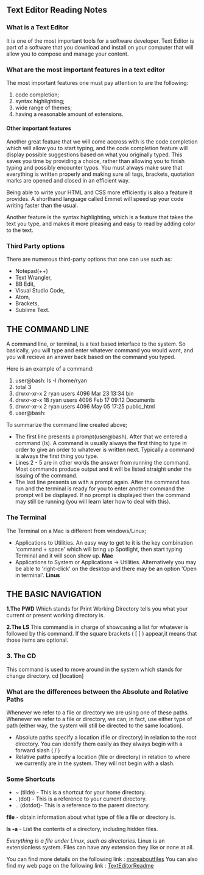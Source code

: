 ## Text Editor Reading Notes

### What is a Text Editor

It is one of the most important tools for a software developer. Text Editor is part of a software that you download and install on your computer that will allow you to compose and manage your content.

### What are the most important features in a text editor

The most important features one must pay attention to are the following:

1. code completion;
2. syntax highlighting;
3. wide range of themes;
4. having a reasonable amount of extensions.

#### Other important features

Another great feature that we will come accross with is the code completion which will allow you to start typing, and the code completion
feature will display possible suggestions based on what you originally typed. This saves you time by providing a choice, rather than allowing
you to finish typing and possibly encounter typos. You must always make sure that everything is written properly and making sure all tags, brackets, quotation marks are opened and closed in an efficient way.

Being able to write your HTML and CSS more efficiently is also a feature it provides. A shorthand language called Emmet will speed up your code writing faster than the usual.

Another feature is the syntax highlighting, which is a feature that takes the text you type, and makes it more pleasing and easy to read by adding color to the text.

### Third Party options

There are numerous third-party options that one can use such as:

- Notepad(++)
- Text Wrangler,
- BB Edit,
- Visual Studio Code,
- Atom,
- Brackets,
- Sublime Text.

## THE COMMAND LINE

A command line, or terminal, is a text based interface to the system. So basically, you will type and enter whatever command you would want, and you will recieve an answer back based on the command you typed.

Here is an example of a command:

1. user@bash: ls -l /home/ryan
2. total 3
3. drwxr-xr-x 2 ryan users 4096 Mar 23 13:34 bin
4. drwxr-xr-x 18 ryan users 4096 Feb 17 09:12 Documents
5. drwxr-xr-x 2 ryan users 4096 May 05 17:25 public_html
6. user@bash:

To summarize the command line created above;

- The first line presents a prompt(user@bash). After that we entered a command (ls).
A command is usually always the first thing to type in order to give an order to whatever is written next. Typically a command is always the first thing you type.
- Lines 2 - 5 are in other words the answer from running the command. Most commands produce output and it will be listed straight under the issuing of the command.
- The last line presents us with a prompt again. After the command has run and the terminal is ready for you to enter another command the prompt will be displayed. If no prompt is displayed then the command may still be running (you will learn later how to deal with this).

### The Terminal

The Terminal on a Mac is different from windows/Linux;

- Applications to Utilities.
An easy way to get to it is the key combination 'command + space' which will bring up Spotlight, then start typing Terminal and it will soon show up. **Mac**
- Applications to System or Applications -> Utilities.
Alternatively you may be able to 'right-click' on the desktop and there may be an option 'Open in terminal'. **Linus**

## THE BASIC NAVIGATION

**1.The PWD**
Which stands for Print Working Directory tells you what your current or present working directory is.

**2.The LS**
This command is in charge of showcasing a list for whatever is followed by this command.
If the square brackets ( [ ] ) appear,it means that those items are optional.

### 3. The CD

This command is used to move around in the system which stands for change directory. cd [location]

### What are the differences between the Absolute and Relative Paths

Whenever we refer to a file or directory we are using one of these paths.
Whenever we refer to a file or directory, we can, in fact, use either type of path (either way, the system will still be directed to the same location).

- Absolute paths specify a location (file or directory) in relation to the root directory. You can identify them easily as they always begin with a forward slash ( / )
- Relative paths specify a location (file or directory) in relation to where we currently are in the system. They will not begin with a slash.

### Some Shortcuts

- ~ (tilde) - This is a shortcut for your home directory.
- . (dot) - This is a reference to your current directory.
- .. (dotdot)- This is a reference to the parent directory.

**file** - obtain information about what type of file a file or directory is.

**ls -a** - List the contents of a directory, including hidden files.

*Everything is a file under Linux, such as directories.*
Linux is an extensionless system. Files can have any extension they like or none at all.

You can find more details on the following link : [moreaboutfiles](https://ryanstutorials.net/linuxtutorial/aboutfiles.php)
You can also find my web page on the following link : [TextEditorReadme](https://ayahariri.github.io/TextEditor/)
